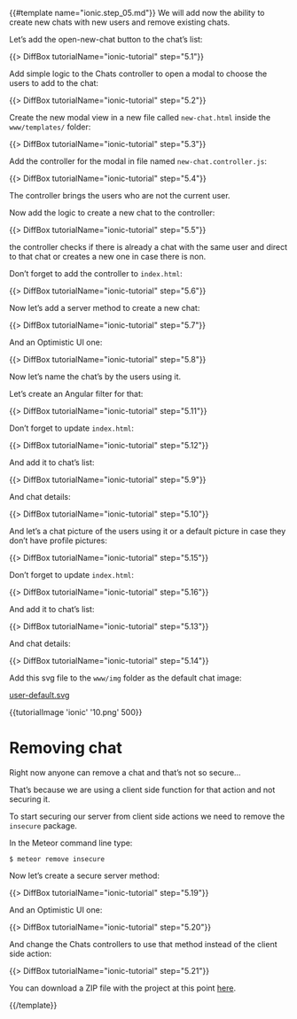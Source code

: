 {{#template name="ionic.step_05.md"}}
We will add now the ability to create new chats with new users and remove existing chats.

Let’s add the open-new-chat button to the chat’s list:

{{> DiffBox tutorialName="ionic-tutorial" step="5.1"}}

Add simple logic to the Chats controller to open a modal to choose the users to add to the chat:

{{> DiffBox tutorialName="ionic-tutorial" step="5.2"}}

Create the new modal view in a new file called `new-chat.html` inside the `www/templates/` folder:

{{> DiffBox tutorialName="ionic-tutorial" step="5.3"}}

Add the controller for the modal in file named `new-chat.controller.js`:

{{> DiffBox tutorialName="ionic-tutorial" step="5.4"}}

The controller brings the users who are not the current user.

Now add the logic to create a new chat to the controller:

{{> DiffBox tutorialName="ionic-tutorial" step="5.5"}}

the controller checks if there is already a chat with the same user and direct to that chat or creates a new one in case there is non.

Don’t forget to add the controller to `index.html`:

{{> DiffBox tutorialName="ionic-tutorial" step="5.6"}}

Now let’s add a server method to create a new chat:

{{> DiffBox tutorialName="ionic-tutorial" step="5.7"}}

And an Optimistic UI one:

{{> DiffBox tutorialName="ionic-tutorial" step="5.8"}}

Now let’s name the chat’s by the users using it.

Let’s create an Angular filter for that:

{{> DiffBox tutorialName="ionic-tutorial" step="5.11"}}

Don’t forget to update `index.html`:

{{> DiffBox tutorialName="ionic-tutorial" step="5.12"}}

And add it to chat’s list:

{{> DiffBox tutorialName="ionic-tutorial" step="5.9"}}

And chat details:

{{> DiffBox tutorialName="ionic-tutorial" step="5.10"}}

And let’s a chat picture of the users using it or a default picture in case they don’t have profile pictures:

{{> DiffBox tutorialName="ionic-tutorial" step="5.15"}}

Don’t forget to update `index.html`:

{{> DiffBox tutorialName="ionic-tutorial" step="5.16"}}

And add it to chat’s list:

{{> DiffBox tutorialName="ionic-tutorial" step="5.13"}}

And chat details:

{{> DiffBox tutorialName="ionic-tutorial" step="5.14"}}

Add this svg file to the `www/img` folder as the default chat image:

[user-default.svg](https://raw.githubusercontent.com/idanwe/ionic-cli-meteor-whatsapp-tutorial/08a077852d1e42df538fcb20b7719cd33e90c535/www/img/user-default.svg)

{{tutorialImage 'ionic' '10.png' 500}}


# Removing chat

Right now anyone can remove a chat and that’s not so secure…

That’s because we are using a client side function for that action and not securing it.

To start securing our server from client side actions we need to remove the `insecure` package.

In the Meteor command line type:

    $ meteor remove insecure

Now let’s create a secure server method:

{{> DiffBox tutorialName="ionic-tutorial" step="5.19"}}

And an Optimistic UI one:

{{> DiffBox tutorialName="ionic-tutorial" step="5.20"}}

And change the Chats controllers to use that method instead of the client side action:

{{> DiffBox tutorialName="ionic-tutorial" step="5.21"}}

You can download a ZIP file with the project at this point [here](https://github.com/idanwe/ionic-cli-meteor-whatsapp-tutorial/archive/6bc532ea61616bdf691205da0f9a133e5147822d.zip).

{{/template}}